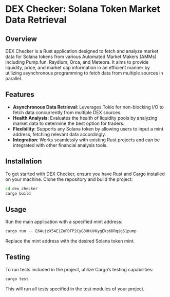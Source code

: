 # DEX Checker: Solana Token Market Data Retrieval

## Overview

DEX Checker is a Rust application designed to fetch and analyze market data for Solana tokens from various Automated Market Makers (AMMs) including Pump.fun, Raydium, Orca, and Meteora. It aims to provide liquidity, price, and market cap information in an efficient manner by utilizing asynchronous programming to fetch data from multiple sources in parallel.

## Features

- **Asynchronous Data Retrieval**: Leverages Tokio for non-blocking I/O to fetch data concurrently from multiple DEX sources.
- **Health Analysis**: Evaluates the health of liquidity pools by analyzing market data to determine the best option for traders.
- **Flexibility**: Supports any Solana token by allowing users to input a mint address, fetching relevant data accordingly.
- **Integration**: Works seamlessly with existing Rust projects and can be integrated with other financial analysis tools.

## Installation

To get started with DEX Checker, ensure you have Rust and Cargo installed on your machine. Clone the repository and build the project:

```bash
cd dex_checker
cargo build
```

## Usage

Run the main application with a specified mint address:

```bash
cargo run -- E6AujzX54E1ZoPDFP2CyG3HHUVKygEkp6DRqig61pump
```

Replace the mint address with the desired Solana token mint.

## Testing

To run tests included in the project, utilize Cargo’s testing capabilities:

```bash
cargo test
```

This will run all tests specified in the test modules of your project.

